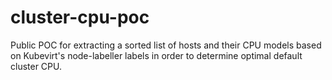# cluster-cpu-poc
Public POC for extracting a sorted list of hosts and their CPU models based on Kubevirt's node-labeller labels in order to determine optimal default cluster CPU.
